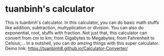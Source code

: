 # tuanbinh's calculator
This is tuanbinh's calculator. In this calculator, you can do basic math stuffs like addition, subtraction, multyplication or division. You can also do exponential, root, stuffs with fraction.
Not just that, this calculator can convert from cm to km; from Gigabytes to Megabytes; from Fahrenheit to Celsius;...
In a nutshell, you can do amzing things with this super calculator.
Demo link: https://tuanbinh8.github.io/Calculator-Converter/